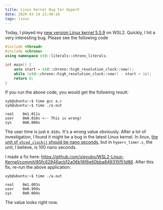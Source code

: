 ```yaml
---
title: Linux Kernel Bug For HyperV
date: 2020-03-14 21:40:10
tags: linux
---
```


Today, I played my [new version Linux kernel 5.5.9](create-wsl-distribution.md) on WSL2. Quickly, I hit a very interesting
bug. Please see the following code

```cpp
#include <thread>
#include <chrono>
using namespace std::literals::chrono_literals;

int main() {
    auto start = std::chrono::high_resolution_clock::now();
    while (std::chrono::high_resolution_clock::now() - start < 1s);
    return 0;
}
```

If you run the above code, you would get the following result:

    xyb@ubuntu:~$ time gcc a.c
    xyb@ubuntu:~$ time ./a.out

    real    0m1.011s
    user    0m0.010s <-- This is wrong!
    sys     0m0.000s

The user time is just `0.010s`. It's a wrong value obviously. After a lot of investigation, I found it might be a bug in the latest Linux kernel.
In linux, [the unit of `shced_clock()` should be nano seconds](https://github.com/torvalds/linux/blob/d3dca69085e94e52a1d61a34b8e5f73a9f3d7eed/kernel/sched/clock.c#L60), but in `hyperv_timer.c`, the unit, I believe, is 100 nano seconds.

I made a fix here: https://github.com/xieyubo/WSL2-Linux-Kernel/commit/85fc62846acb12a06b18f6e60bba849315f51d86.
After this fix, re-run the above application:

    xyb@ubuntu:~$ time ./a.out

    real    0m1.003s
    user    0m0.999s
    sys     0m0.004s

The value looks right now.
